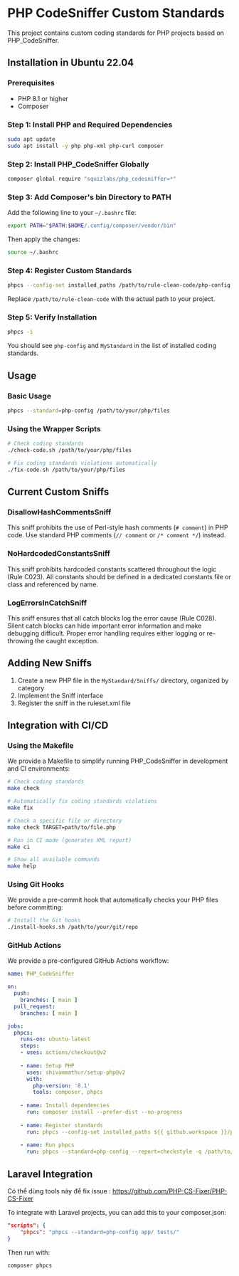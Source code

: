 # PHP CodeSniffer Custom Standards

This project contains custom coding standards for PHP projects based on PHP_CodeSniffer.

## Installation in Ubuntu 22.04

### Prerequisites

- PHP 8.1 or higher
- Composer

### Step 1: Install PHP and Required Dependencies

```bash
sudo apt update
sudo apt install -y php php-xml php-curl composer
```

### Step 2: Install PHP_CodeSniffer Globally

```bash
composer global require "squizlabs/php_codesniffer=*"
```

### Step 3: Add Composer's bin Directory to PATH

Add the following line to your `~/.bashrc` file:

```bash
export PATH="$PATH:$HOME/.config/composer/vendor/bin"
```

Then apply the changes:

```bash
source ~/.bashrc
```

### Step 4: Register Custom Standards

```bash
phpcs --config-set installed_paths /path/to/rule-clean-code/php-config
```

Replace `/path/to/rule-clean-code` with the actual path to your project.

### Step 5: Verify Installation

```bash
phpcs -i
```

You should see `php-config` and `MyStandard` in the list of installed coding standards.

## Usage

### Basic Usage

```bash
phpcs --standard=php-config /path/to/your/php/files
```

### Using the Wrapper Scripts

```bash
# Check coding standards
./check-code.sh /path/to/your/php/files

# Fix coding standards violations automatically
./fix-code.sh /path/to/your/php/files
```

## Current Custom Sniffs

### DisallowHashCommentsSniff

This sniff prohibits the use of Perl-style hash comments (`# comment`) in PHP code. Use standard PHP comments (`// comment` or `/* comment */`) instead.

### NoHardcodedConstantsSniff

This sniff prohibits hardcoded constants scattered throughout the logic (Rule C023). All constants should be defined in a dedicated constants file or class and referenced by name.

### LogErrorsInCatchSniff

This sniff ensures that all catch blocks log the error cause (Rule C028). Silent catch blocks can hide important error information and make debugging difficult. Proper error handling requires either logging or re-throwing the caught exception.

## Adding New Sniffs

1. Create a new PHP file in the `MyStandard/Sniffs/` directory, organized by category
2. Implement the Sniff interface
3. Register the sniff in the ruleset.xml file

## Integration with CI/CD

### Using the Makefile

We provide a Makefile to simplify running PHP_CodeSniffer in development and CI environments:

```bash
# Check coding standards
make check

# Automatically fix coding standards violations
make fix

# Check a specific file or directory
make check TARGET=path/to/file.php

# Run in CI mode (generates XML report)
make ci

# Show all available commands
make help
```

### Using Git Hooks

We provide a pre-commit hook that automatically checks your PHP files before committing:

```bash
# Install the Git hooks
./install-hooks.sh /path/to/your/git/repo
```

### GitHub Actions

We provide a pre-configured GitHub Actions workflow:

```yaml
name: PHP_CodeSniffer

on:
  push:
    branches: [ main ]
  pull_request:
    branches: [ main ]

jobs:
  phpcs:
    runs-on: ubuntu-latest
    steps:
    - uses: actions/checkout@v2
    
    - name: Setup PHP
      uses: shivammathur/setup-php@v2
      with:
        php-version: '8.1'
        tools: composer, phpcs
        
    - name: Install dependencies
      run: composer install --prefer-dist --no-progress
      
    - name: Register standards
      run: phpcs --config-set installed_paths ${{ github.workspace }}/php-config
      
    - name: Run phpcs
      run: phpcs --standard=php-config --report=checkstyle -q /path/to/check | cs2pr
```

## Laravel Integration

Có thể dùng tools này để fix issue : https://github.com/PHP-CS-Fixer/PHP-CS-Fixer

To integrate with Laravel projects, you can add this to your composer.json:

```json
"scripts": {
    "phpcs": "phpcs --standard=php-config app/ tests/"
}
```

Then run with:

```bash
composer phpcs
```
